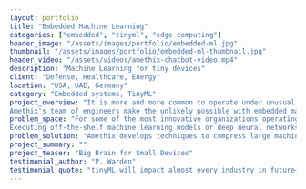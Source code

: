 ```yaml
---
layout: portfolio
title: "Embedded Machine Learning"
categories: ["embedded", "tinyml", "edge computing"]
header_image: "/assets/images/portfolio/embedded-ml.jpg"
thumbnail: "/assets/images/portfolio/embedded-ml-thumbnail.jpg"
header_video: "/assets/videos/amethix-chatbot-video.mp4"
description: "Machine Learning for tiny devices"
client: "Defense, Healthcare, Energy"
location: "USA, UAE, Germany"
category: "Embedded systems, TinyML"
project_overview: "It is more and more common to operate under unusual conditions and hard constraints, with unreliable network communication, low power consumption, and the necessity to perform real-time computations.
Amethix's team of engineers make the unlikely possible with embedded machine learning and microcontroller (MCU) programming."
problem_space: "For some of the most innovative organizations operating in multiple sectors, edge computing is not an option but mandatory. Some of the most challenging scenarios require data to be collected, processed, and analyzed on the edge. A plethora of new constraints are raised in such conditions: ultra-low power consumption, hard real-time execution, sharing predictions under very unreliable network conditions. Utilizing microcontrollers powered by small factor batteries represents one of the fewest options at one's disposal.
Executing off-the-shelf machine learning models or deep neural networks on such devices becomes practically impossible without custom algorithm design and implementation."
problem_solution: "Amethix develops techniques to compress large machine learning models and optimize their execution on very tiny devices such as SoC and MCU. With the aid of methodologies like model compression, neural network pruning, and quantization, Amethix is capable of building hardware prototypes that are smart and small, preserving most of the accuracy of equivalent machine learning models running in the cloud."
project_summary: ""
project_teaser: "Big Brain for Small Devices"
testimonial_author: "P. Warden"
testimonial_quote: "tinyML will impact almost every industry in future—retail, healthcare, agriculture, fitness, and manufacturing to name a few."
---
```


